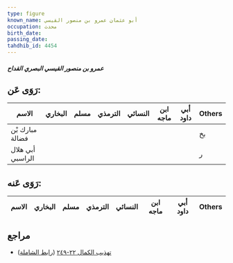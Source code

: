 ```yaml
---
type: figure
known_name: أبو عثمان عمرو بن منصور القيسي
occupation: محدث
birth_date:
passing_date:
tahdhib_id: 4454
---
```

##### عمرو بن منصور القيسي البصري القداح

## رَوَى عَن:
| الاسم            | البخاري | مسلم | الترمذي | النسائي | ابن ماجه | أبي داود | Others |
| ---------------- | ------- | ---- | ------- | ------- | -------- | -------- | ------ |
| مبارك بْن فضالة  |         |      |         |         |          |          | بخ     |
| أبي هلال الراسبي |         |      |         |         |          |          | ر      |
## رَوَى عَنه:
| الاسم | البخاري | مسلم | الترمذي | النسائي | ابن ماجه | أبي داود | Others |
| ----- | ------- | ---- | ------- | ------- | -------- | -------- | ------ |
## مراجع
- [تهذيب الكمال ٢٢-٢٤٩](obsidian://open?vault=Tahdhib-al-Kamal&file=Figures/٤٤٥٤-عمرو%20بن%20منصور%20القيسي%20البصري%20القداح) ([رابط الشاملة](https://shamela.ws/book/3722/11502))